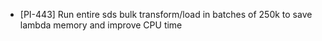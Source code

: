- [PI-443] Run entire sds bulk transform/load in batches of 250k to save lambda memory and improve CPU time
